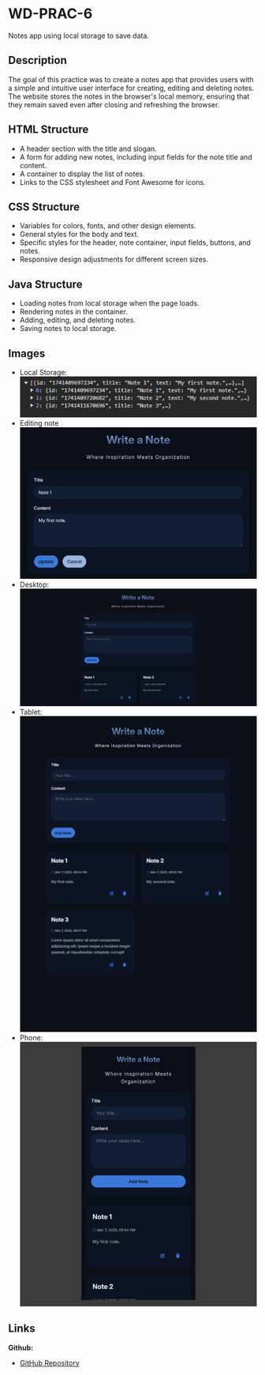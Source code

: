 # WD-PRAC-6
Notes app using local storage to save data.

## Description
The goal of this practice was to create a notes app that provides users with a simple and intuitive user interface for creating, editing and deleting notes. The website stores the notes in the browser's local memory, ensuring that they remain saved even after closing and refreshing the browser.

## HTML Structure
- A header section with the title and slogan.
- A form for adding new notes, including input fields for the note title and content.
- A container to display the list of notes.
- Links to the CSS stylesheet and Font Awesome for icons.

## CSS Structure
- Variables for colors, fonts, and other design elements.
- General styles for the body and text.
- Specific styles for the header, note container, input fields, buttons, and notes.
- Responsive design adjustments for different screen sizes.

## Java Structure
- Loading notes from local storage when the page loads.
- Rendering notes in the container.
- Adding, editing, and deleting notes.
- Saving notes to local storage.

## Images
- Local Storage:
![LS](./images/LS.png)
- Editing note
![edit](./images/edit.png)
- Desktop:
![Desktop](./images/desktop.png)
- Tablet:
![ipad](./images/ipad.png)
- Phone:
![phone](./images/phone.png)
## Links
**Github:**

- [GitHub Repository](https://github.com/faiyamm/WD-PRAC-6)